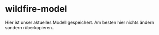 # wildfire-model
Hier ist unser aktuelles Modell gespeichert. Am besten hier nichts ändern sondern rüberkopieren..

